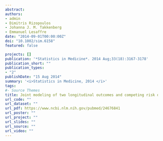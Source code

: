 ```yaml
---
abstract: 
authors:
- admin
- Dimitris Rizopoulos
- Johanna J. M. Takkenberg  
- Emmanuel Lesaffre
date: "2014-09-01T00:00:00Z"
doi: "10.1002/sim.6158"
featured: false

projects: []
publication: '*Statistics in Medicine*. 2014 Aug;33(18):3167-3178'
publication_short: ""
publication_types:
- "2"
publishDate: "15 Aug 2014"
summary: '<i>Statistics in Medicine, 2014 </i>'
tags:
#- Source Themes
title: Joint modeling of two longitudinal outcomes and competing risk data.
url_code: ""
url_dataset: ""
url_pdf: https://www.ncbi.nlm.nih.gov/pubmed/24676841
url_poster: ""
url_project: ""
url_slides: ""
url_source: ""
url_video: ""
---
```

